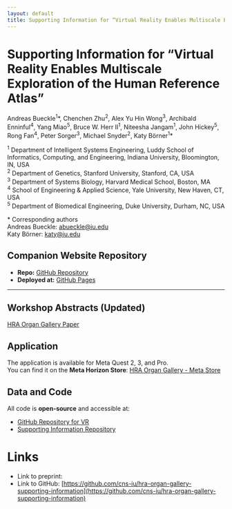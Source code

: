```yaml
---
layout: default
title: Supporting Information for “Virtual Reality Enables Multiscale Exploration of the Human Reference Atlas”"
---
```


# Supporting Information for “Virtual Reality Enables Multiscale Exploration of the Human Reference Atlas”

Andreas Bueckle<sup>1</sup>\*, Chenchen Zhu<sup>2</sup>, Alex Yu Hin Wong<sup>3</sup>, Archibald Enninful<sup>4</sup>, Yang Miao<sup>5</sup>, Bruce W. Herr II<sup>1</sup>, Niteesha Jangam<sup>1</sup>, John Hickey<sup>5</sup>, Rong Fan<sup>4</sup>, Peter Sorger<sup>3</sup>, Michael Snyder<sup>2</sup>, Katy Börner<sup>1</sup>\*

<sup>1</sup> Department of Intelligent Systems Engineering, Luddy School of Informatics, Computing, and Engineering, Indiana University, Bloomington, IN, USA\
<sup>2</sup> Department of Genetics, Stanford University, Stanford, CA, USA\
<sup>3</sup> Department of Systems Biology, Harvard Medical School, Boston, MA\
<sup>4</sup> School of Engineering & Applied Science, Yale University, New Haven, CT, USA\
<sup>5</sup> Department of Biomedical Engineering, Duke University, Durham, NC, USA

\* Corresponding authors  
Andreas Bueckle: [abueckle@iu.edu](mailto:abueckle@iu.edu)  
Katy Börner: [katy@iu.edu](mailto:katy@iu.edu) 

## Companion Website Repository  
- **Repo:** [GitHub Repository](https://github.com/cns-iu/hra-organ-gallery-supporting-information)  
- **Deployed at:** [GitHub Pages](https://cns-iu.github.io/hra-organ-gallery-supporting-information/)  

---
## Workshop Abstracts (Updated)  
[HRA Organ Gallery Paper](https://docs.google.com/document/d/13bLvfb24RZbPh-M6C7Udnlhegl8NgaLjhkC83JpdiEg/edit?tab=t.0#heading=h.vck64gpdx50p)

## Application  
The application is available for Meta Quest 2, 3, and Pro.  
You can find it on the **Meta Horizon Store**:
[HRA Organ Gallery - Meta Store](https://www.meta.com/en-gb/experiences/hra-organ-gallery/5696814507101529/ )

## Data and Code
All code is **open-source** and accessible at:  
- [GitHub Repository for VR](https://github.com/cns-iu/hra-organ-gallery-in-vr)  
- [Supporting Information Repository](https://github.com/cns-iu/hra-organ-gallery-supporting-information)  

# Links

- Link to preprint: 
- Link to GitHub: [https://github.com/cns-iu/hra-organ-gallery-supporting-information](https://github.com/cns-iu/hra-organ-gallery-supporting-information)
